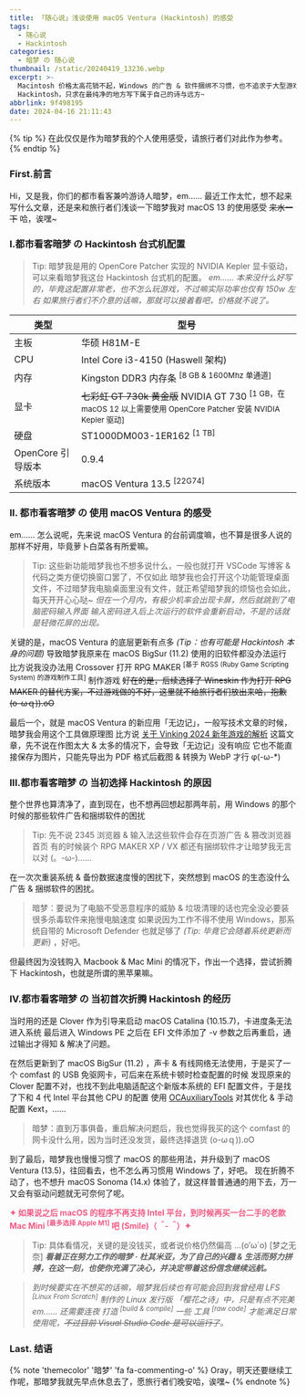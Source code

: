```yaml
---
title: 「随心说」浅谈使用 macOS Ventura (Hackintosh) 的感受
tags:
  - 随心说
  - Hackintosh
categories:
  - 暗梦 の 随心说
thumbnail: /static/20240419_13236.webp
excerpt: >-
  Macintosh 价格太高花销不起，Windows 的广告 & 软件捆绑不习惯，也不追求于大型游戏的体验，现在暗梦我只想安安静静地折腾
  Hackintosh，只求在最纯净的地方写下属于自己的诗与远方~
abbrlink: 9f498195
date: 2024-04-16 21:11:43
---
```


{% tip %}
在此仅仅是作为暗梦我的个人使用感受，请旅行者们对此作为参考。
{% endtip %}
### First.前言
Hi，又是我，你们的都市看客兼吟游诗人暗梦，em......
最近工作太忙，想不起来写什么文章，还是来和旅行者们浅谈一下暗梦我对 macOS 13 的使用感受 ~~来水一下~~ 哈，诶嘿~

### I.都市看客暗梦 の Hackintosh 台式机配置
> Tip: 暗梦我是用的 OpenCore Patcher 实现的 NVIDIA Kepler 显卡驱动，可以来看暗梦我这台 Hackintosh 台式机的配置。
>*em...... 本来没什么好写的，毕竟这配置非常老，也不怎么玩游戏，不过嘛实际功率也仅有 150w 左右*
> *如果旅行者们不介意的话嘛，那就可以接着看吧，价格就不说了。*

| 类型 | 型号 |
| ---- | ---- |
| 主板 | 华硕 H81M-E |
| CPU | Intel Core i3-4150 (Haswell 架构) |
| 内存 | Kingston DDR3 内存条 <sup>[8 GB & 1600Mhz 单通道]</sup>|
| 显卡 | ~~七彩虹 GT 730k 黄金版~~ NVIDIA GT 730 <sup>[1 GB，在 macOS 12 以上需要使用 OpenCore Patcher 安装 NVIDIA Kepler 驱动]</sup> |
| 硬盘 | ST1000DM003-1ER162 <sup>[1 TB]</sup>
| OpenCore 引导版本 | 0.9.4 |
| 系统版本 | macOS Ventura 13.5 <sup>[22G74]</sup> |

### II. 都市看客暗梦 の 使用 macOS Ventura 的感受
em...... 怎么说呢，先来说 macOS Ventura 的台前调度嘛，也不算是很多人说的那样不好用，毕竟萝卜白菜各有所爱嘛。
> Tip: 这些新功能暗梦我也不想多说什么，一般也就打开 VSCode 写博客 & 代码之类方便切换窗口罢了，不仅如此
> 暗梦我也会打开这个功能管理桌面文件，不过暗梦我电脑桌面里没有文件，就正希望暗梦我的烦恼也会如此，每天开开心心哒~
> *但在一个月内，有极少机率会出现卡屏，然后就跳到了电脑密码输入界面*
>*输入密码进入后上次运行的软件会重新启动，不是的话就是轻微花屏的出现。*

关键的是，macOS Ventura 的底层更新有点多 *(Tip：也有可能是 Hackintosh 本身的问题)* 
导致暗梦我原来在 macOS BigSur (11.2) 使用的旧软件都没办法运行
比方说我没办法用 Crossover 打开 RPG MAKER <sup>[基于 RGSS (Ruby Game Scripting System) 的游戏制作工具]</sup>  制作游戏
~~好在的是，后续选择了 Wineskin 作为打开 RPG MAKER 的替代方案，不过游戏做的不好，这里就不给旅行者们放出来哈，抱歉 (o-ωｑ)).oO~~

最后一个，就是 macOS Ventura 的新应用「无边记」，一般写技术文章的时候，暗梦我会用这个工具做原理图
比方说 [关于 Vinking 2024 新年游戏的解析](/6958ef11/) 这篇文章，先不说在作图太大 & 太多的情况下，会导致「无边记」没有响应
它也不能直接保存为图片，只能先导出为 PDF 格式后截图 & 转换为 WebP 才行 φ(-ω-*) 

### III.都市看客暗梦 の 当初选择 Hackintosh 的原因
整个世界也算清净了，直到现在，也不想再回想起那两年前，用 Windows 的那个时候的那些软件广告和捆绑软件的困扰
> Tip: 先不说 2345 浏览器 & 输入法这些软件会存在页游广告 & 篡改浏览器首页
> 有的时候装个 RPG MAKER XP / VX 都还有捆绑软件才让暗梦我无言以对 (。-ω-)......

在一次次重装系统 & 备份数据速度慢的困扰下，突然想到 macOS 的生态没什么广告 & 捆绑软件的困扰。

>暗梦：要说为了电脑不受恶意程序的威胁 & 垃圾清理的话也完全没必要装很多杀毒软件来拖慢电脑速度
>如果说因为工作不得不使用 Windows，那系统自带的 Microsoft Defender 也就足够了 *(Tip: 毕竟它会随着系统更新而更新)* ，好吧。

但最终因为没钱购入 Macbook & Mac Mini 的情况下，作出一个选择，尝试折腾下 Hackintosh，也就是所谓的黑苹果嘛。

### IV.都市看客暗梦 の 当初首次折腾 Hackintosh 的经历
当时用的还是 Clover 作为引导来启动 macOS Catalina (10.15.7)，卡进度条无法进入系统
最后进入 Windows PE 之后在 EFI 文件添加了 -v 参数之后再重启，通过输出才得知 & 解决了问题。

在然后更新到了 macOS BigSur (11.2) ，声卡 & 有线网络无法使用，于是买了一个 comfast 的 USB 免驱网卡，可后来在系统卡顿时检查配置的时候
发现原来的 Clover 配置不对，也找不到此电脑适配这个新版本系统的 EFI 配置文件，于是找了下和 4 代 Intel 平台其他 CPU 的配置
使用 [OCAuxiliaryTools](https://github.com/ic005k/OCAuxiliaryTools) 对其优化 & 手动配置 Kext，......

> 暗梦：直到万事俱备，重启解决问题后，我也觉得我买的这个 comfast 的网卡没什么用，因为当时还没发货，最终选择退货 (o-ωｑ)).oO

到了最后，暗梦我也慢慢习惯了 macOS 的那些用法，并升级到了 macOS Ventura (13.5)，往回看去，也不怎么再习惯用 Windows 了，好吧。
现在折腾不动了，也不想升 macOS Sonoma (14.x) 体验了，就这样普普通通的用下去，万一又会有驱动问题就无可奈何了呢。

<font color="#F05B85"><strong>✦ 如果说之后 macOS 的程序不再支持 Intel 平台，到时候再买一台二手的老款 Mac Mini <sup>[最多选择 Apple M1]</sup> 吧  (Smile)（*＾-＾*）✦</strong></font>
>Tip: 具体看情况，关键的是没钱买，或者说价格仍然偏高 ...(o′ω`o) [梦之无奈]
>***看着正在努力工作的暗梦 · 杜其米亚，为了自己的兴趣 & 生活而努力拼搏，在这一刻，也使你充满了决心，并决定带着这份信念继续远航。***

>*到时候要实在不想买的话嘛，暗梦我后续也有可能会回到我曾经用 LFS <sup>[Linux From Scratch]</sup> 制作的 Linux 发行版 「樱花之诗」中，只是有点不完美*
>*em...... 还需要连夜 打造 <sup>[build & compile]</sup> 一些 工具 <sup>[raw code]</sup> 才能满足日常使用呢，~~不过目前 Visual Studio Code 是可以运行了~~。*

### Last. 结语
{% note 'themecolor' '暗梦' 'fa fa-commenting-o' %}
Oray，明天还要继续工作呢，那暗梦我就先早点休息去了，愿旅行者们晚安哈，诶嘿~
{% endnote %}